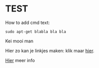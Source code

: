 # TEST

How to add cmd text:
```
sudo apt-get blabla bla bla
````
Kei mooi man

Hier zo kan je linkjes maken:
klik maar [hier](https://www.nos.nl/).

[Hier](https://docs.github.com/en/github/writing-on-github/basic-writing-and-formatting-syntax) meer info
